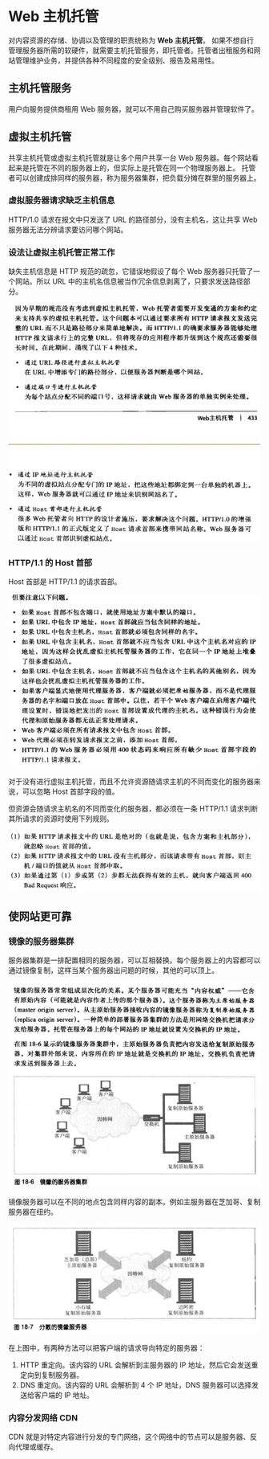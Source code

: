 # Web 主机托管
对内容资源的存储、协调以及管理的职责统称为 **Web 主机托管**。
如果不想自行管理服务器所需的软硬件，就需要主机托管服务，即托管者。托管者出租服务和网站管理维护业务，并提供各种不同程度的安全级别、报告及易用性。

## 主机托管服务
用户向服务提供商租用 Web 服务器，就可以不用自己购买服务器并管理软件了。

## 虚拟主机托管
共享主机托管或虚拟主机托管就是让多个用户共享一台 Web 服务器。每个网站看起来是托管在不同的服务器上的，但实际上是托管在同一个物理服务器上。
托管者可以创建成排同样的服务器，称为服务器集群，把负载分摊在群里的服务器上。

### 虚拟服务器请求缺乏主机信息
HTTP/1.0 请求在报文中只发送了 URL 的路径部分，没有主机名，这让共享 Web 服务器无法分辨请求要访问哪个网站。

### 设法让虚拟主机托管正常工作
缺失主机信息是 HTTP 规范的疏忽，它错误地假设了每个 Web 服务器只托管了一个网站。所以 URL 中的主机名信息被当作冗余信息剥离了，只要求发送路径部分。

![](imgs/h18-1.png)

### HTTP/1.1 的 Host 首部
Host 首部是 HTTP/1.1 的请求首部。

![](imgs/h18-2.png)

对于没有进行虚拟主机托管，而且不允许资源随请求主机的不同而变化的服务器来说，可以忽略 Host 首部字段的值。

但资源会随请求主机名的不同而变化的服务器，都必须在一条 HTTP/1.1 请求判断其所请求的资源时使用下列规则。

![](imgs/h18-3.png)

## 使网站更可靠
### 镜像的服务器集群
服务器集群是一排配置相同的服务器，可以互相替换。每个服务器上的内容都可以通过镜像复制，这样当某个服务器出问题的时候，其他的可以顶上。

![](imgs/h18-4.png)

镜像服务器可以在不同的地点包含同样内容的副本。例如主服务器在芝加哥、复制服务器在纽约。

![](imgs/h18-5.png)

在上图中，有两种方法可以把客户端的请求导向特定的服务器：
1. HTTP 重定向。该内容的 URL 会解析到主服务器的 IP 地址，然后它会发送重定向到复制服务器。
2. DNS 重定向。该内容的 URL 会解析到 4 个 IP 地址，DNS 服务器可以选择发送给客户端的 IP 地址。

### 内容分发网络 CDN
CDN 就是对特定内容进行分发的专门网络，这个网络中的节点可以是服务器、反向代理或缓存。
